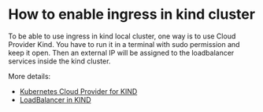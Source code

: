 # How to enable ingress in kind cluster

To be able to use ingress in kind local cluster, one way is to use Cloud Provider Kind. You have to run it in a terminal with sudo permission and keep it open. Then an external IP will be assigned to the loadbalancer services inside the kind cluster.

More details:
- [Kubernetes Cloud Provider for KIND](https://github.com/kubernetes-sigs/cloud-provider-kind)
- [LoadBalancer in KIND](https://kind.sigs.k8s.io/docs/user/loadbalancer/)

